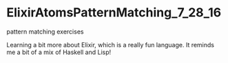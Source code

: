 # ElixirAtomsPatternMatching_7_28_16
pattern matching exercises

Learning a bit more about Elixir, which is a really fun language.
It reminds me a bit of a mix of Haskell and Lisp!
